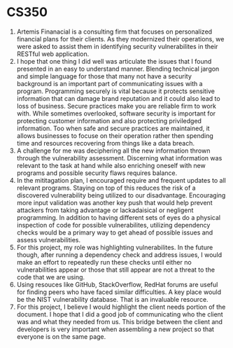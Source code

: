 # CS350
1. Artemis Finanacial is a consulting firm that focuses on personalized financial plans for their clients. As they modernized their operations, we were asked to assist them in identifying security vulnerabilites in their RESTful web application.
2. I hope that one thing I did well was articulate the issues that I found presented in an easy to understand manner. Blending technical jargon and simple language for those that many not have a security background is an important part of communicating issues with a program. Programming securely is vital because it protects sensitive information that can damage brand reputation and it could also lead to loss of business. Secure practices make you are reliable firm to work with. While sometimes overlooked, software security is important for protecting customer information and also protecting priviledged information. Too when safe and secure practices are maintained, it allows businesses to focuse on their operation rather then spending time and resources recovering from things like a data breach.
3. A challenge for me was deciphering all the new information thrown through the vulnerability assessment. Discerning what information was relevant to the task at hand while also enriching oneself with new programs and possible security flaws requires balance.
4. In the mititagation plan, I encouraged require and frequent updates to all relevant programs. Staying on top of this reduces the risk of a discovered vulnerability being utilized to our disadvantage. Encouraging more input validation was another key push that would help prevent attackers from taking advantage or lackadaisical or negligent programming. In addition to having different sets of eyes do a physical inspection of code for possible vulnerabilites, utilizing dependency checks would be a primary way to get ahead of possible issues and assess vulnerabilities.
5. For this project, my role was highlighting vulnerabilites. In the future though, after running a dependency check and address issues, I would make an effort to repeatedly run these checks until either no vulnerabilities appear or those that still appear are not a threat to the code that we are using.
6. Using resouces like GitHub, StackOverflow, RedHat forums are useful for finding peers who have faced similar difficulties. A key place would be the NIST vulnerability database. That is an invaluable resource.
7.  For this project, I believe I would highlight the client needs portion of the document. I hope that I did a good job of communicating who the client was and what they needed from us. This bridge between the client and developers is very important when assembling a new project so that everyone is on the same page.
